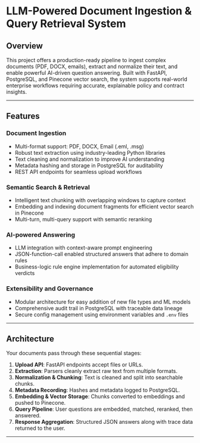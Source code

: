 # LLM-Powered Document Ingestion & Query Retrieval System

## Overview

This project offers a production-ready pipeline to ingest complex documents (PDF, DOCX, emails), extract and normalize their text, and enable powerful AI-driven question answering. Built with FastAPI, PostgreSQL, and Pinecone vector search, the system supports real-world enterprise workflows requiring accurate, explainable policy and contract insights.

---

## Features

### Document Ingestion
- Multi-format support: PDF, DOCX, Email (.eml, .msg)
- Robust text extraction using industry-leading Python libraries
- Text cleaning and normalization to improve AI understanding
- Metadata hashing and storage in PostgreSQL for auditability
- REST API endpoints for seamless upload workflows

### Semantic Search & Retrieval
- Intelligent text chunking with overlapping windows to capture context
- Embedding and indexing document fragments for efficient vector search in Pinecone
- Multi-turn, multi-query support with semantic reranking

### AI-powered Answering
- LLM integration with context-aware prompt engineering
- JSON-function-call enabled structured answers that adhere to domain rules
- Business-logic rule engine implementation for automated eligibility verdicts

### Extensibility and Governance
- Modular architecture for easy addition of new file types and ML models
- Comprehensive audit trail in PostgreSQL with traceable data lineage
- Secure config management using environment variables and `.env` files

---

## Architecture

Your documents pass through these sequential stages:

1. **Upload API**: FastAPI endpoints accept files or URLs.
2. **Extraction**: Parsers cleanly extract raw text from multiple formats.
3. **Normalization & Chunking**: Text is cleaned and split into searchable chunks.
4. **Metadata Recording**: Hashes and metadata logged to PostgreSQL.
5. **Embedding & Vector Storage**: Chunks converted to embeddings and pushed to Pinecone.
6. **Query Pipeline**: User questions are embedded, matched, reranked, then answered.
7. **Response Aggregation**: Structured JSON answers along with trace data returned to the user.

---
